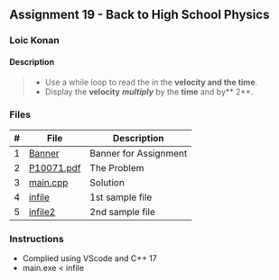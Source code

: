 ## Assignment 19 -  Back to High School Physics

### Loic Konan

#### Description

>
> - Use a while loop to read the in the **velocity and the time**.
> - Display the **velocity** _**multiply**_ by the **time** and by** 2**.
>

### Files

|   #   | File                     | Description           |
| :---: | ------------------------ | --------------------- |
|   1   | [Banner](Banner)         | Banner for Assignment |
|   2   | [P10071.pdf](P10071.pdf) | The Problem           |
|   3   | [main.cpp](main.cpp)     | Solution              |
|   4   | [infile](infile)         | 1st sample file       |
|   5   | [infile2](infile2)       | 2nd sample file       |

### Instructions

- Complied using VScode and C++ 17
- main.exe < infile
